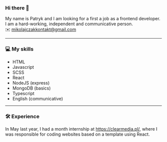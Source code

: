 ### Hi there 👋

My name is Patryk and I am looking for a first a job as a frontend developer. I am a hard-working, independent and communicative person.<br/>
✉️ mikolajczakkontakt@gmail.com
________
### :computer: My skills
- HTML
- Javascript
- SCSS
- React
- NodeJS (express)
- MongoDB (basics)
- Typescript
- English (communicative)


________

### :hammer_and_wrench: Experience
In May last year, I had a month internship at https://clearmedia.pl/, where I was responsible for coding websites based on a template using React.


